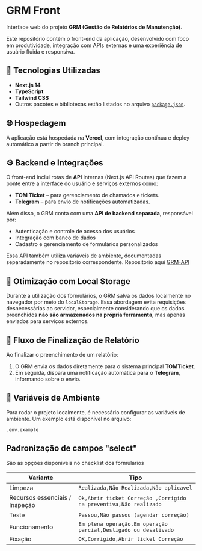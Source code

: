 # GRM Front

Interface web do projeto **GRM (Gestão de Relatórios de Manutenção)**.

Este repositório contém o front-end da aplicação, desenvolvido com foco em produtividade, integração com APIs externas e uma experiência de usuário fluida e responsiva.

## 🔧 Tecnologias Utilizadas

- **Next.js 14**
- **TypeScript**
- **Tailwind CSS**
- Outros pacotes e bibliotecas estão listados no arquivo [`package.json`](./package.json).

## 🌐 Hospedagem

A aplicação está hospedada na **Vercel**, com integração contínua e deploy automático a partir da branch principal.

## ⚙️ Backend e Integrações

O front-end inclui rotas de **API** internas (Next.js API Routes) que fazem a ponte entre a interface do usuário e serviços externos como:

- **TOM Ticket** – para gerenciamento de chamados e tickets.
- **Telegram** – para envio de notificações automatizadas.

Além disso, o GRM conta com uma **API de backend separada**, responsável por:

- Autenticação e controle de acesso dos usuários
- Integração com banco de dados
- Cadastro e gerenciamento de formulários personalizados

Essa API também utiliza variáveis de ambiente, documentadas separadamente no repositório correspondente.
Repositório aqui [GRM-API](https://github.com/grupo-worksystem/grm-api)

## 💾 Otimização com Local Storage

Durante a utilização dos formulários, o GRM salva os dados localmente no navegador por meio do `localStorage`. Essa abordagem evita requisições desnecessárias ao servidor, especialmente considerando que os dados preenchidos **não são armazenados na própria ferramenta**, mas apenas enviados para serviços externos.

## 🚀 Fluxo de Finalização de Relatório

Ao finalizar o preenchimento de um relatório:

1. O GRM envia os dados diretamente para o sistema principal **TOMTicket**.
2. Em seguida, dispara uma notificação automática para o **Telegram**, informando sobre o envio.

## 📁 Variáveis de Ambiente

Para rodar o projeto localmente, é necessário configurar as variáveis de ambiente. Um exemplo está disponível no arquivo:

```
.env.example
```

## Padronização de campos "select"

São as opções disponiveis no checklist dos formularios

| Variante                       | Tipo                                                              |
| ------------------------------ | ----------------------------------------------------------------- |
| Limpeza                        | `Realizada,Não Realizada,Não aplicavel`                           |
| Recursos essenciais / Inspeção | `Ok,Abrir ticket Correção ,Corrigido na preventiva,Não realizado` |
| Teste                          | `Passou,Não passou (agendar correção)`                            |
| Funcionamento                  | `Em plena operação,Em operação parcial,Desligado ou desativado`   |
| Fixação                        | `OK,Corrigido,Abrir ticket Correção `                             |
